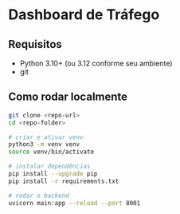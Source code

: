 # Dashboard de Tráfego

## Requisitos
- Python 3.10+ (ou 3.12 conforme seu ambiente)
- git

## Como rodar localmente
```bash
git clone <repo-url>
cd <repo-folder>

# criar e ativar venv
python3 -m venv venv
source venv/bin/activate

# instalar dependências
pip install --upgrade pip
pip install -r requirements.txt

# rodar o backend
uvicorn main:app --reload --port 8001
